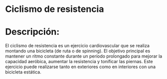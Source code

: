 # Ciclismo de resistencia

# Descripción:
El ciclismo de resistencia es un ejercicio cardiovascular que se realiza montando una bicicleta (de ruta o de spinning). El objetivo principal es mantener un ritmo constante durante un período prolongado para mejorar la capacidad aeróbica, aumentar la resistencia y tonificar las piernas. Este ejercicio puede realizarse tanto en exteriores como en interiores con una bicicleta estática.

